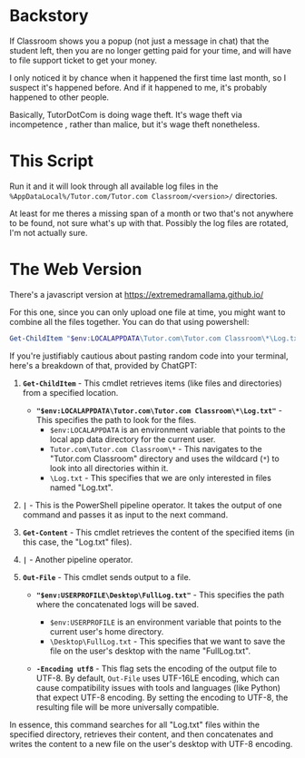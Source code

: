 # Backstory

If Classroom shows you a popup (not just a message in chat) that the student left, then you are no longer getting paid for your time, and will have to file support ticket to get your money.

I only noticed it by chance when it happened the first time last month, so I suspect it's happened before. And if it happened to me, it's probably happened to other people. 

Basically, TutorDotCom is doing wage theft. It's wage theft via incompetence , rather than malice, but it's wage theft nonetheless.

# This Script

Run it and it will look through all available log files in the `%AppDataLocal%/Tutor.com/Tutor.com Classroom/<version>/` directories.

At least for me theres a missing span of a month or two that's not anywhere to be found, not sure what's up with that. Possibly the log files are rotated, I'm not actually sure.

# The Web Version

There's a javascript version at https://extremedramallama.github.io/

For this one, since you can only upload one file at time, you might want to combine all the files together. You can do that using powershell:

```powershell
Get-ChildItem "$env:LOCALAPPDATA\Tutor.com\Tutor.com Classroom\*\Log.txt" | Get-Content | Out-File "$env:USERPROFILE\Desktop\FullLog.txt" -Encoding utf8
```

If you're justifiably cautious about pasting random code into your terminal, here's a breakdown of that, provided by ChatGPT: 

1. **`Get-ChildItem`** - This cmdlet retrieves items (like files and directories) from a specified location.

   - **`"$env:LOCALAPPDATA\Tutor.com\Tutor.com Classroom\*\Log.txt"`** - This specifies the path to look for the files. 
     - `$env:LOCALAPPDATA` is an environment variable that points to the local app data directory for the current user.
     - `Tutor.com\Tutor.com Classroom\*` - This navigates to the "Tutor.com Classroom" directory and uses the wildcard (`*`) to look into all directories within it.
     - `\Log.txt` - This specifies that we are only interested in files named "Log.txt".

2. **`|`** - This is the PowerShell pipeline operator. It takes the output of one command and passes it as input to the next command.

3. **`Get-Content`** - This cmdlet retrieves the content of the specified items (in this case, the "Log.txt" files).

4. **`|`** - Another pipeline operator.

5. **`Out-File`** - This cmdlet sends output to a file.

   - **`"$env:USERPROFILE\Desktop\FullLog.txt"`** - This specifies the path where the concatenated logs will be saved. 
     - `$env:USERPROFILE` is an environment variable that points to the current user's home directory.
     - `\Desktop\FullLog.txt` - This specifies that we want to save the file on the user's desktop with the name "FullLog.txt".
     
   - **`-Encoding utf8`** - This flag sets the encoding of the output file to UTF-8. By default, `Out-File` uses UTF-16LE encoding, which can cause compatibility issues with tools and languages (like Python) that expect UTF-8 encoding. By setting the encoding to UTF-8, the resulting file will be more universally compatible.

In essence, this command searches for all "Log.txt" files within the specified directory, retrieves their content, and then concatenates and writes the content to a new file on the user's desktop with UTF-8 encoding. 
